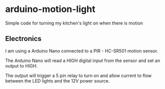 # arduino-motion-light
Simple code for turning my kitchen's light on when there is motion 

## Electronics

I am using a Arduino Nano connected to a PIR - HC-SR501 motion sensor.

The Arduino Nano will read a HIGH digital input from the sensor and set an output to HIGH.

The output will trigger a 5 pin relay to turn on and allow current to flow between the LED lights and the 12V power source.

